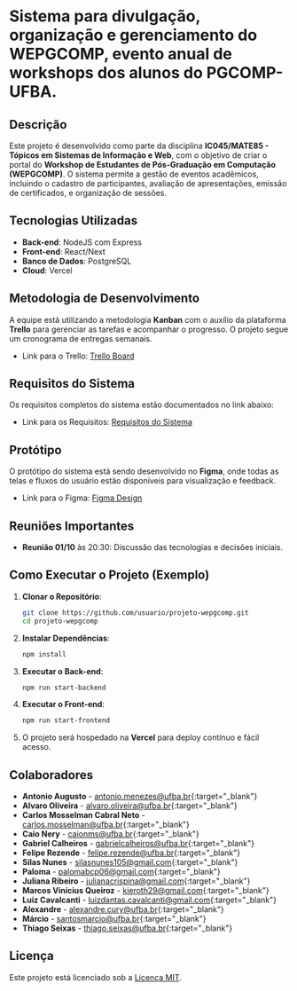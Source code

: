 # Sistema para divulgação, organização e gerenciamento do WEPGCOMP, evento anual de workshops dos alunos do PGCOMP-UFBA.

## Descrição
Este projeto é desenvolvido como parte da disciplina **IC045/MATE85 - Tópicos em Sistemas de Informação e Web**, com o objetivo de criar o portal do **Workshop de Estudantes de Pós-Graduação em Computação (WEPGCOMP)**. O sistema permite a gestão de eventos acadêmicos, incluindo o cadastro de participantes, avaliação de apresentações, emissão de certificados, e organização de sessões.

## Tecnologias Utilizadas
- **Back-end**: NodeJS com Express
- **Front-end**: React/Next
- **Banco de Dados**: PostgreSQL
- **Cloud**: Vercel

## Metodologia de Desenvolvimento
A equipe está utilizando a metodologia **Kanban** com o auxílio da plataforma **Trello** para gerenciar as tarefas e acompanhar o progresso. O projeto segue um cronograma de entregas semanais.

- Link para o Trello: <a href="https://trello.com/b/PNFcAWjk/wepgcomp" target="_blank">Trello Board</a>

## Requisitos do Sistema
Os requisitos completos do sistema estão documentados no link abaixo:

- Link para os Requisitos: <a href="https://docs.google.com/document/d/199d8fJW4-9MX11Lvd4mdy-Vo0Pyx4ZHa53IuHKbWSn0/edit" target="_blank">Requisitos do Sistema</a>

## Protótipo
O protótipo do sistema está sendo desenvolvido no **Figma**, onde todas as telas e fluxos do usuário estão disponíveis para visualização e feedback.

- Link para o Figma: <a href="https://www.figma.com/design/02Aslfd2qo4q6pjYxSkoYS/Portal-Web-PGCOMP-team-library?node-id=2365-175&node-type=canvas&t=NHVtl7ASVgSDVt2j-0" target="_blank">Figma Design</a>

## Reuniões Importantes

- **Reunião 01/10** às 20:30: Discussão das tecnologias e decisões iniciais.

## Como Executar o Projeto (Exemplo)

1. **Clonar o Repositório**:
   ```bash
   git clone https://github.com/usuario/projeto-wepgcomp.git
   cd projeto-wepgcomp
   ```
2. **Instalar Dependências**:
   ```bash
   npm install
   ```
3. **Executar o Back-end**:
   ```bash
   npm run start-backend
   ```
4. **Executar o Front-end**:
   ```bash
   npm run start-frontend
   ```
5. O projeto será hospedado na **Vercel** para deploy contínuo e fácil acesso.

## Colaboradores

- **Antonio Augusto** - [antonio.menezes@ufba.br](mailto:antonio.menezes@ufba.br){:target="_blank"}
- **Alvaro Oliveira** - [alvaro.oliveira@ufba.br](mailto:alvaro.oliveira@ufba.br){:target="_blank"}
- **Carlos Mosselman Cabral Neto** - [carlos.mosselman@ufba.br](mailto:carlos.mosselman@ufba.brr){:target="_blank"}
- **Caio Nery** - [caionms@ufba.br](mailto:caionms@ufba.br){:target="_blank"}
- **Gabriel Calheiros** - [gabrielcalheiros@ufba.br](mailto:gabrielcalheiros@ufba.br){:target="_blank"}
- **Felipe Rezende** - [felipe.rezende@ufba.br](mailto:felipe.rezende@ufba.br){:target="_blank"}
- **Silas Nunes** - [silasnunes105@gmail.com](mailto:silasnunes105@gmail.com){:target="_blank"}
- **Paloma** - [palomabcp06@gmail.com](mailto:palomabcp06@gmail.com){:target="_blank"}
- **Juliana Ribeiro** - [julianacrispina@gmail.com](mailto:julianacrispina@gmail.com){:target="_blank"}
- **Marcos Vinícius Queiroz** - [kieroth29@gmail.com](mailto:kieroth29@gmail.com){:target="_blank"}
- **Luiz Cavalcanti** - [luizdantas.cavalcanti@gmail.com](mailto:luizdantas.cavalcanti@gmail.com){:target="_blank"}
- **Alexandre** - [alexandre.cury@ufba.br](mailto:alexandre.cury@ufba.br){:target="_blank"}
- **Márcio** - [santosmarcio@ufba.br](mailto:santosmarcio@ufba.br){:target="_blank"}
- **Thiago Seixas** - [thiago.seixas@ufba.br](mailto:thiago.seixas@ufba.br){:target="_blank"}

## Licença
Este projeto está licenciado sob a [Licença MIT](LICENSE).
